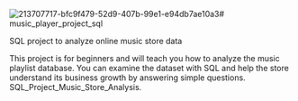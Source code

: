 ![213707717-bfc9f479-52d9-407b-99e1-e94db7ae10a3](https://github.com/user-attachments/assets/764a50f1-2bb5-4aef-ad94-2def3cf8ad61)# music_player_project_sql

SQL project to analyze online music store data

This project is for beginners and will teach you how to analyze the music playlist database. You can examine the dataset with SQL and help the store understand its business growth by answering simple questions.
SQL_Project_Music_Store_Analysis.
